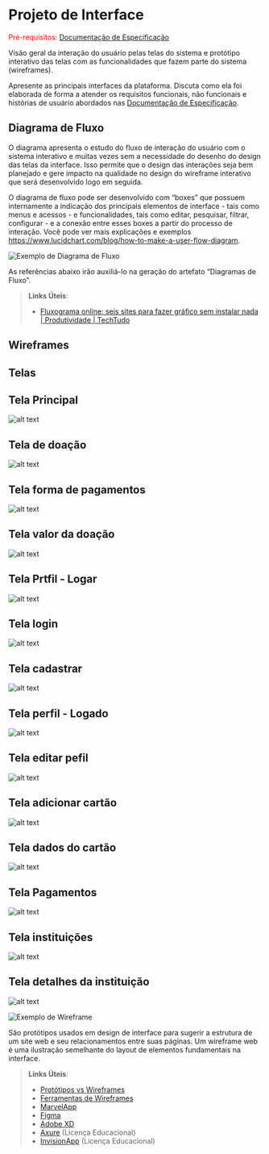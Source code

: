 
# Projeto de Interface

<span style="color:red">Pré-requisitos: <a href="2-Especificação do Projeto.md"> Documentação de Especificação</a></span>

Visão geral da interação do usuário pelas telas do sistema e protótipo interativo das telas com as funcionalidades que fazem parte do sistema (wireframes).

 Apresente as principais interfaces da plataforma. Discuta como ela foi elaborada de forma a atender os requisitos funcionais, não funcionais e histórias de usuário abordados nas <a href="2-Especificação do Projeto.md"> Documentação de Especificação</a>.

## Diagrama de Fluxo

O diagrama apresenta o estudo do fluxo de interação do usuário com o sistema interativo e  muitas vezes sem a necessidade do desenho do design das telas da interface. Isso permite que o design das interações seja bem planejado e gere impacto na qualidade no design do wireframe interativo que será desenvolvido logo em seguida.

O diagrama de fluxo pode ser desenvolvido com “boxes” que possuem internamente a indicação dos principais elementos de interface - tais como menus e acessos - e funcionalidades, tais como editar, pesquisar, filtrar, configurar - e a conexão entre esses boxes a partir do processo de interação. Você pode ver mais explicações e exemplos https://www.lucidchart.com/blog/how-to-make-a-user-flow-diagram.

![Exemplo de Diagrama de Fluxo](img/diagramafluxo2.jpg)

As referências abaixo irão auxiliá-lo na geração do artefato “Diagramas de Fluxo”.

> **Links Úteis**:
> - [Fluxograma online: seis sites para fazer gráfico sem instalar nada | Produtividade | TechTudo](https://www.techtudo.com.br/listas/2019/03/fluxograma-online-seis-sites-para-fazer-grafico-sem-instalar-nada.ghtml)

## Wireframes

## Telas

## Tela Principal
![alt text](img/13_Tela_Principal.png)

## Tela de doação
![alt text](img/5_Tela_doacao_1.png)

## Tela forma de pagamentos
![alt text](img/3_Pagar_pix_cartao.png)

## Tela valor da doação
![alt text](img/14_Tela_valor_doacao.png)

## Tela Prtfil - Logar
![alt text](img/9_Tela_logar.png)

## Tela login
![alt text](img/10_Tela_Login.png)

## Tela cadastrar
![alt text](img/4_Tela_Cadastro.png)

## Tela perfil - Logado
![alt text](img/12_Tela_Perfil.png)

## Tela editar pefil
![alt text](img/6_Tela_Edit_usuario.png)

## Tela adicionar cartão
![alt text](img/1_Add_Cartao.png)

## Tela dados do cartão
![alt text](img/2_Dados_cartao.png)

## Tela Pagamentos
![alt text](img/11_Tela_Pagamentos.png)

## Tela instituições
![alt text](img/7_Tela_Instituicao1.png)

## Tela detalhes da instituição
![alt text](img/8_Tela_instituicao2.png)


![Exemplo de Wireframe](img/wireframe-example.png)

São protótipos usados em design de interface para sugerir a estrutura de um site web e seu relacionamentos entre suas páginas. Um wireframe web é uma ilustração semelhante do layout de elementos fundamentais na interface.
 
> **Links Úteis**:
> - [Protótipos vs Wireframes](https://www.nngroup.com/videos/prototypes-vs-wireframes-ux-projects/)
> - [Ferramentas de Wireframes](https://rockcontent.com/blog/wireframes/)
> - [MarvelApp](https://marvelapp.com/developers/documentation/tutorials/)
> - [Figma](https://www.figma.com/)
> - [Adobe XD](https://www.adobe.com/br/products/xd.html#scroll)
> - [Axure](https://www.axure.com/edu) (Licença Educacional)
> - [InvisionApp](https://www.invisionapp.com/) (Licença Educacional)
